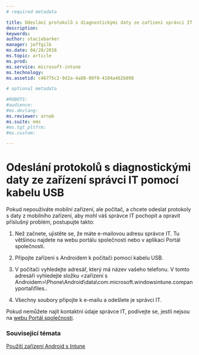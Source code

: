 ```yaml
---
# required metadata

title: Odeslání protokolů s diagnostickými daty ze zařízení správci IT pomocí kabelu USB | Microsoft Intune
description:
keywords:
author: staciebarker
manager: jeffgilb
ms.date: 04/28/2016
ms.topic: article
ms.prod:
ms.service: microsoft-intune
ms.technology:
ms.assetid: c46775c2-9d2a-4a88-89f0-4104a462b898

# optional metadata

#ROBOTS:
#audience:
#ms.devlang:
ms.reviewer: arnab
ms.suite: ems
#ms.tgt_pltfrm:
#ms.custom:

---
```



# Odeslání protokolů s diagnostickými daty ze zařízení správci IT pomocí kabelu USB

Pokud nepoužíváte mobilní zařízení, ale počítač, a chcete odeslat protokoly s daty z mobilního zařízení, aby mohl váš správce IT pochopit a opravit příslušný problém, postupujte takto:

1.  Než začnete, ujistěte se, že máte e-mailovou adresu správce IT. Tu většinou najdete na webu portálu společnosti nebo v aplikaci Portál společnosti.

2.  Připojte zařízení s Androidem k počítači pomocí kabelu USB.

3.  V počítači vyhledejte adresář, který má název vašeho telefonu. V tomto adresáři vyhledejte složku &lt;zařízení s Androidem&gt;\Phone\Android\data\com.microsoft.windowsintune.companyportal\files\.\.

4.  Všechny soubory připojte k e-mailu a odešlete je správci IT.

Pokud nemůžete najít kontaktní údaje správce IT, podívejte se, jestli nejsou na [webu Portál společnosti](http://portal.manage.microsoft.com).

### Související témata
[Použití zařízení Android s Intune](using-your-android-device-with-intune.md)

<!--HONumber=Jun16_HO1-->


